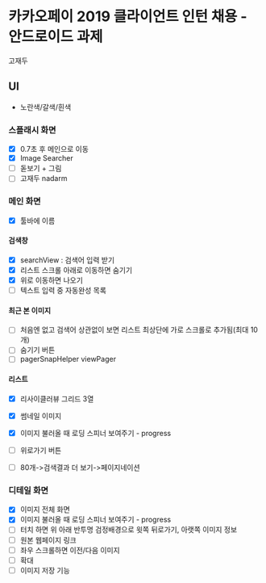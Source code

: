 # 카카오페이 2019 클라이언트 인턴 채용 - 안드로이드 과제

고재두

## UI
- 노란색/갈색/흰색

### 스플래시 화면
- [x] 0.7초 후 메인으로 이동
- [x] Image Searcher 
- [ ] 돋보기 + 그림
- [ ] 고재두 nadarm

### 메인 화면
- [x] 툴바에 이름

#### 검색창
- [x] searchView : 검색어 입력 받기
- [x] 리스트 스크롤 아래로 이동하면 숨기기
- [x] 위로 이동하면 나오기
- [ ] 텍스트 입력 중 자동완성 목록

#### 최근 본 이미지
- [ ] 처음엔 없고 검색어 상관없이 보면 리스트 최상단에 가로 스크롤로 추가됨(최대 10개)
- [ ] 숨기기 버튼
- [ ] pagerSnapHelper viewPager

#### 리스트
- [x] 리사이클러뷰 그리드 3열
- [x] 썸네일 이미지
- [x] 이미지 불러올 때 로딩 스피너 보여주기 - progress
- [ ] 위로가기 버튼
- [ ] 80개->검색결과 더 보기->페이지네이션 

 
### 디테일 화면
- [x] 이미지 전체 화면
- [x] 이미지 불러올 때 로딩 스피너 보여주기 - progress
- [ ] 터치 하면 위 아래 반투명 검정배경으로 윗쪽 뒤로가기, 아랫쪽 이미지 정보
- [ ] 원본 웹페이지 링크
- [ ] 좌우 스크롤하면 이전/다음 이미지
- [ ] 확대
- [ ] 이미지 저장 기능
